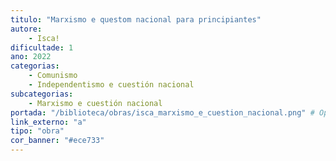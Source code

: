```yaml
---
titulo: "Marxismo e questom nacional para principiantes"
autore:
    - Isca!
dificultade: 1
ano: 2022
categorias:
    - Comunismo
    - Independentismo e cuestión nacional
subcategorias:
    - Marxismo e cuestión nacional
portada: "/biblioteca/obras/isca_marxismo_e_cuestion_nacional.png" # Opcional, imaxe da portada
link_externo: "a"
tipo: "obra"
cor_banner: "#ece733"
---
```

